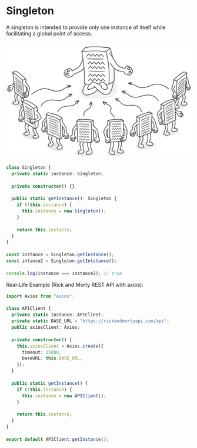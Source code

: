 # Singleton

A singleton is intended to provide only one instance of itself while facilitating a global point of access.

![singleton-2x.png](./attachments/singleton-2x.png)


```typescript 
class Singleton {
  private static instance: Singleton;

  private constructor() {}

  public static getInstance(): Singleton {
    if (!this.instance) {
      this.instance = new Singleton();
    }
    
    return this.instance;
  }
}

const instance = Singleton.getInstance();
const intance2 = Singleton.getIntstance();

console.log(instance === instance2); // true
```



Real-Life Example (Rick and Morty REST API with axios):

```typescript 
import Axios from "axios";

class APIClient {
  private static instance: APIClient;
  private static BASE_URL = "https://rickandmortyapi.com/api";
  public axiosClient: Axios;

  private constructor() {
    this.axiosClient = Axios.create({
      timeout: 15000,
      baseURL: this.BASE_URL,
    });
  }
  
  public static getInstance() {
    if (!this.instance) {
      this.instance = new APIClient();
    }
    
    return this.instance;
  }
}

export default APIClient.getInstance();
```


